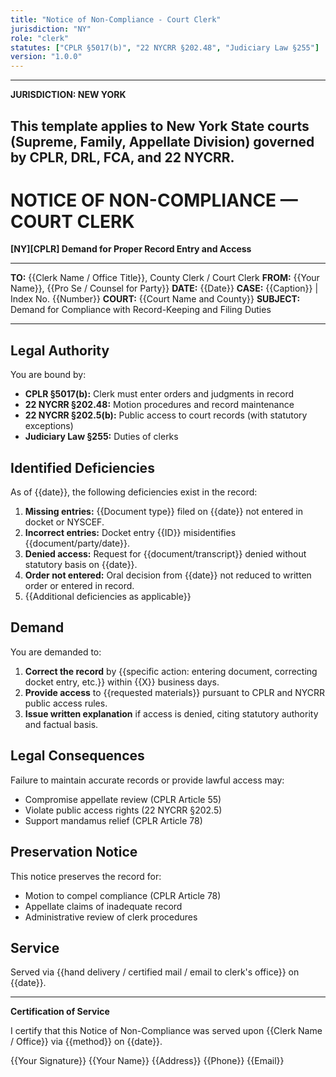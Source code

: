 ```yaml
---
title: "Notice of Non-Compliance - Court Clerk"
jurisdiction: "NY"
role: "clerk"
statutes: ["CPLR §5017(b)", "22 NYCRR §202.48", "Judiciary Law §255"]
version: "1.0.0"
---
```


---
**JURISDICTION: NEW YORK**

This template applies to New York State courts (Supreme, Family, Appellate Division) governed by CPLR, DRL, FCA, and 22 NYCRR.
---

# NOTICE OF NON-COMPLIANCE — COURT CLERK

**[NY][CPLR] Demand for Proper Record Entry and Access**

---

**TO:** {{Clerk Name / Office Title}}, County Clerk / Court Clerk
**FROM:** {{Your Name}}, {{Pro Se / Counsel for Party}}
**DATE:** {{Date}}
**CASE:** {{Caption}} | Index No. {{Number}}
**COURT:** {{Court Name and County}}
**SUBJECT:** Demand for Compliance with Record-Keeping and Filing Duties

---

## Legal Authority

You are bound by:

- **CPLR §5017(b):** Clerk must enter orders and judgments in record
- **22 NYCRR §202.48:** Motion procedures and record maintenance
- **22 NYCRR §202.5(b):** Public access to court records (with statutory exceptions)
- **Judiciary Law §255:** Duties of clerks

## Identified Deficiencies

As of {{date}}, the following deficiencies exist in the record:

1. **Missing entries:** {{Document type}} filed on {{date}} not entered in docket or NYSCEF.
2. **Incorrect entries:** Docket entry {{ID}} misidentifies {{document/party/date}}.
3. **Denied access:** Request for {{document/transcript}} denied without statutory basis on {{date}}.
4. **Order not entered:** Oral decision from {{date}} not reduced to written order or entered in record.
5. {{Additional deficiencies as applicable}}

## Demand

You are demanded to:

1. **Correct the record** by {{specific action: entering document, correcting docket entry, etc.}} within {{X}} business days.
2. **Provide access** to {{requested materials}} pursuant to CPLR and NYCRR public access rules.
3. **Issue written explanation** if access is denied, citing statutory authority and factual basis.

## Legal Consequences

Failure to maintain accurate records or provide lawful access may:

- Compromise appellate review (CPLR Article 55)
- Violate public access rights (22 NYCRR §202.5)
- Support mandamus relief (CPLR Article 78)

## Preservation Notice

This notice preserves the record for:

- Motion to compel compliance (CPLR Article 78)
- Appellate claims of inadequate record
- Administrative review of clerk procedures

## Service

Served via {{hand delivery / certified mail / email to clerk's office}} on {{date}}.

---

**Certification of Service**

I certify that this Notice of Non-Compliance was served upon {{Clerk Name / Office}} via {{method}} on {{date}}.

{{Your Signature}}
{{Your Name}}
{{Address}}
{{Phone}}
{{Email}}
